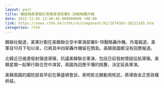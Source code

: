 ```yaml
---
layout: post
title: 韓媒稱美軍擬於美韓軍演部署B-1B戰略轟炸機
date: 2022-11-05 12:40:46.000000000 +08:00
link: https://news.rthk.hk/rthk/ch/component/k2/1674363-20221105.htm
categories: rthk
---
```


韓聯社報道，美軍計劃在美韓聯合空中軍演部署B-1B戰略轟炸機。外電報道，美軍自10月下旬以來，已將其中四架轟炸機留在關島。美韓兩國都沒有回應報道。

北韓近日接連發射彈道導彈，抗議美韓聯合軍演，包括日前發射懷疑巡航導彈。美韓星期一起舉行聯合空中演習，兩國為回應平壤的挑釁，決定延長軍演。

美韓兩國的國防部長早前在華盛頓會談，表明若北韓動用核武，將導致金正恩政權終結。
